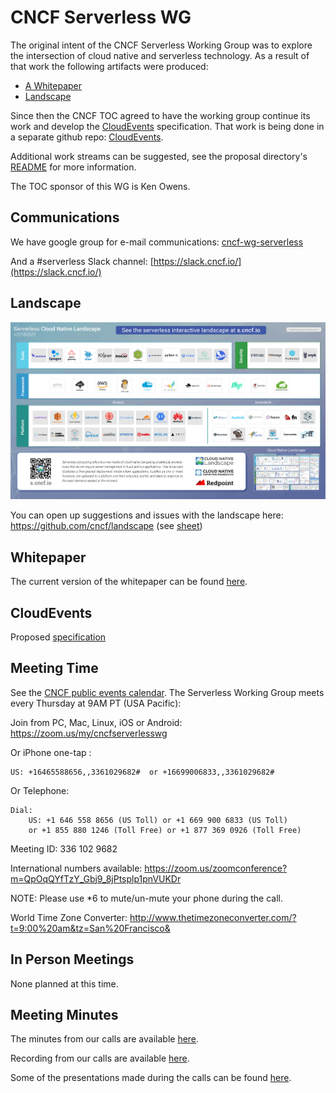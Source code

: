 # CNCF Serverless WG

The original intent of the CNCF Serverless Working Group was to explore the
intersection of cloud native and serverless technology. As a result of that
work the following artifacts were produced:

* [A Whitepaper](#whitepaper)
* [Landscape](#landscape)

Since then the CNCF TOC agreed to have the working group continue its work
and develop the
[CloudEvents](https://github.com/cloudevents/spec/blob/master/spec.md)
specification. That work is being done in a separate github repo:
[CloudEvents](https://github.com/cloudevents/spec).

Additional work streams can be suggested, see the proposal directory's
[README](proposals/README.md) for more information.

The TOC sponsor of this WG is Ken Owens.

## Communications

We have google group for e-mail communications:
[cncf-wg-serverless](https://groups.google.com/forum/#!forum/cncf-wg-serverless)

And a #serverless Slack channel:
[https://slack.cncf.io/](https://slack.cncf.io/)

## Landscape

![Serverless Landscape](https://github.com/cncf/landscape/blob/master/serverless/CloudNativeLandscape_Serverless_latest.png)

You can open up suggestions and issues with the landscape here: https://github.com/cncf/landscape (see [sheet](https://docs.google.com/spreadsheets/d/10rSQ8rMhYDgf_ib3n6kfzwEuoE88qr0amUPRxKbwVCk/edit#gid=0))

## Whitepaper

The current version of the whitepaper can be found 
[here](https://github.com/cncf/wg-serverless/tree/master/whitepaper).

## CloudEvents

Proposed [specification](https://github.com/cloudevents/spec)

## Meeting Time

See the [CNCF public events calendar](https://www.cncf.io/community/calendar/). The Serverless Working Group meets every Thursday at 9AM PT (USA Pacific):

Join from PC, Mac, Linux, iOS or Android: https://zoom.us/my/cncfserverlesswg

Or iPhone one-tap :

    US: +16465588656,,3361029682#  or +16699006833,,3361029682# 

Or Telephone:

    Dial: 
        US: +1 646 558 8656 (US Toll) or +1 669 900 6833 (US Toll)
        or +1 855 880 1246 (Toll Free) or +1 877 369 0926 (Toll Free)

Meeting ID: 336 102 9682

International numbers available: https://zoom.us/zoomconference?m=QpOqQYfTzY_Gbj9_8jPtsplp1pnVUKDr

NOTE: Please use \*6 to mute/un-mute your phone during the call.

World Time Zone Converter:
http://www.thetimezoneconverter.com/?t=9:00%20am&tz=San%20Francisco&

## In Person Meetings

None planned at this time.

## Meeting Minutes

The minutes from our calls are available
[here](https://docs.google.com/document/d/1OVF68rpuPK5shIHILK9JOqlZBbfe91RNzQ7u_P7YCDE/edit#).

Recording from our calls are available
[here](https://www.youtube.com/playlist?list=PLj6h78yzYM2Ph7YoBIgsZNW_RGJvNlFOt).

Some of the presentations made during the calls can be found
[here](presentations).
